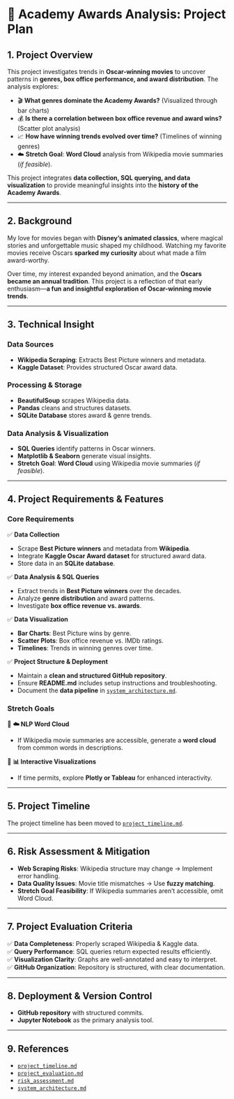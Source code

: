 # 📜 Academy Awards Analysis: Project Plan

## **1. Project Overview**

This project investigates trends in **Oscar-winning movies** to uncover patterns in **genres, box office performance, and award distribution**. The analysis explores:
- 🎬 **What genres dominate the Academy Awards?** (Visualized through bar charts)
- 💰 **Is there a correlation between box office revenue and award wins?** (Scatter plot analysis)
- 📈 **How have winning trends evolved over time?** (Timelines of winning genres)
- ☁️ **Stretch Goal**: **Word Cloud** analysis from Wikipedia movie summaries (*if feasible*).

This project integrates **data collection, SQL querying, and data visualization** to provide meaningful insights into the **history of the Academy Awards**.

---

## **2. Background**

My love for movies began with **Disney’s animated classics**, where magical stories and unforgettable music shaped my childhood. Watching my favorite movies receive Oscars **sparked my curiosity** about what made a film award-worthy.

Over time, my interest expanded beyond animation, and the **Oscars became an annual tradition**. This project is a reflection of that early enthusiasm—**a fun and insightful exploration of Oscar-winning movie trends**.

---

## **3. Technical Insight**

### **Data Sources**

- **Wikipedia Scraping**: Extracts Best Picture winners and metadata.
- **Kaggle Dataset**: Provides structured Oscar award data.

### **Processing & Storage**

- **BeautifulSoup** scrapes Wikipedia data.
- **Pandas** cleans and structures datasets.
- **SQLite Database** stores award & genre trends.

### **Data Analysis & Visualization**

- **SQL Queries** identify patterns in Oscar winners.
- **Matplotlib & Seaborn** generate visual insights.
- **Stretch Goal**: **Word Cloud** using Wikipedia movie summaries (*if feasible*).

---

## **4. Project Requirements & Features**

### **Core Requirements**

✅ **Data Collection**
- Scrape **Best Picture winners** and metadata from **Wikipedia**.
- Integrate **Kaggle Oscar Award dataset** for structured award data.
- Store data in an **SQLite database**.

✅ **Data Analysis & SQL Queries**
- Extract trends in **Best Picture winners** over the decades.
- Analyze **genre distribution** and award patterns.
- Investigate **box office revenue vs. awards**.

✅ **Data Visualization**
- **Bar Charts**: Best Picture wins by genre.
- **Scatter Plots**: Box office revenue vs. IMDb ratings.
- **Timelines**: Trends in winning genres over time.

✅ **Project Structure & Deployment**
- Maintain a **clean and structured GitHub repository**.
- Ensure **README.md** includes setup instructions and troubleshooting.
- Document the **data pipeline** in [`system_architecture.md`](system_architecture.md).

### **Stretch Goals**

🔹 **☁️ NLP Word Cloud**  
- If Wikipedia movie summaries are accessible, generate a **word cloud** from common words in descriptions.

🔹 **📊 Interactive Visualizations**  
- If time permits, explore **Plotly or Tableau** for enhanced interactivity.

---

## **5. Project Timeline**

The project timeline has been moved to [`project_timeline.md`](project_timeline.md).

---

## **6. Risk Assessment & Mitigation**

- **Web Scraping Risks**: Wikipedia structure may change → Implement error handling.
- **Data Quality Issues**: Movie title mismatches → Use **fuzzy matching**.
- **Stretch Goal Feasibility**: If Wikipedia summaries aren’t accessible, omit Word Cloud.

---

## **7. Project Evaluation Criteria**

✅ **Data Completeness**: Properly scraped Wikipedia & Kaggle data.  
✅ **Query Performance**: SQL queries return expected results efficiently.  
✅ **Visualization Clarity**: Graphs are well-annotated and easy to interpret.  
✅ **GitHub Organization**: Repository is structured, with clear documentation.  

---

## **8. Deployment & Version Control**

- **GitHub repository** with structured commits.
- **Jupyter Notebook** as the primary analysis tool.

---

## **9. References**

- [`project_timeline.md`](project_timeline.md)
- [`project_evaluation.md`](project_evaluation.md)
- [`risk_assessment.md`](risk_assessment.md)
- [`system_architecture.md`](system_architecture.md)

